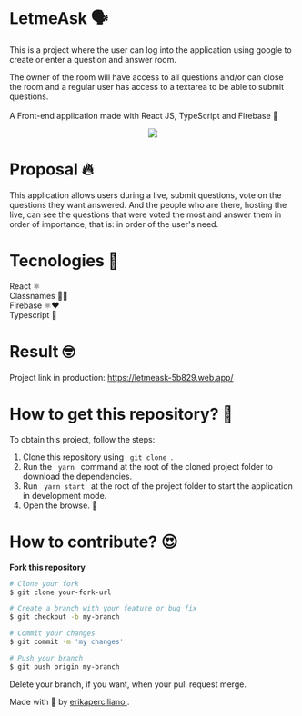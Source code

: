 # LetmeAsk 🗣️

This is a project where the user can log into the application using google to create or enter a question and answer room.

The owner of the room will have access to all questions and/or can close the room and a regular user has access to a textarea to be able to submit questions.<br /><br />
A Front-end application made with React JS, TypeScript and Firebase 🚀 <br />

<p align="center" t>
  <img src="https://letmeask-5b829.web.app/static/media/logo.a88331cb.svg" />
</p>

# Proposal 🔥
This application allows users during a live, submit questions, vote on the questions they want answered. And the people who are there, hosting the live, can see the questions that were voted the most and answer them in order of importance, that is: in order of the user's need.

# Tecnologies 🚀
React ⚛️ <br />
Classnames 💅🏻 <br />
Firebase ⚛️❤️ <br />
Typescript 🦕

# Result 🤓
Project link in production: https://letmeask-5b829.web.app/

# How to get this repository? 🤔
To obtain this project, follow the steps:
1. Clone this repository using <code> git clone </code>.
2. Run the <code> yarn </code> command at the root of the cloned project folder to download the dependencies.
4. Run <code> yarn start </code> at the root of the project folder to start the application in development mode.
5. Open the browse. 🚀

# How to contribute? 😍
**Fork this repository**
```bash
# Clone your fork
$ git clone your-fork-url

# Create a branch with your feature or bug fix
$ git checkout -b my-branch

# Commit your changes
$ git commit -m 'my changes'

# Push your branch
$ git push origin my-branch
```

Delete your branch, if you want, when your pull request merge. <br />

Made with 💜 by <a href="https://www.linkedin.com/in/erikaperciliano/" target="_blank"> erikaperciliano </a>. <br />
<br />


